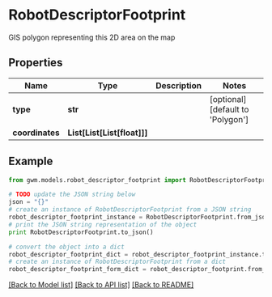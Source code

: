 # RobotDescriptorFootprint

GIS polygon representing this 2D area on the map

## Properties
Name | Type | Description | Notes
------------ | ------------- | ------------- | -------------
**type** | **str** |  | [optional] [default to 'Polygon']
**coordinates** | **List[List[List[float]]]** |  | 

## Example

```python
from gwm.models.robot_descriptor_footprint import RobotDescriptorFootprint

# TODO update the JSON string below
json = "{}"
# create an instance of RobotDescriptorFootprint from a JSON string
robot_descriptor_footprint_instance = RobotDescriptorFootprint.from_json(json)
# print the JSON string representation of the object
print RobotDescriptorFootprint.to_json()

# convert the object into a dict
robot_descriptor_footprint_dict = robot_descriptor_footprint_instance.to_dict()
# create an instance of RobotDescriptorFootprint from a dict
robot_descriptor_footprint_form_dict = robot_descriptor_footprint.from_dict(robot_descriptor_footprint_dict)
```
[[Back to Model list]](../README.md#documentation-for-models) [[Back to API list]](../README.md#documentation-for-api-endpoints) [[Back to README]](../README.md)


